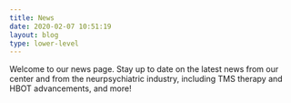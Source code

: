 ```yaml
---
title: News
date: 2020-02-07 10:51:19
layout: blog
type: lower-level
---
```

Welcome to our news page. Stay up to date on the latest news from our center and from the neurpsychiatric industry, including TMS therapy and HBOT advancements, and more!